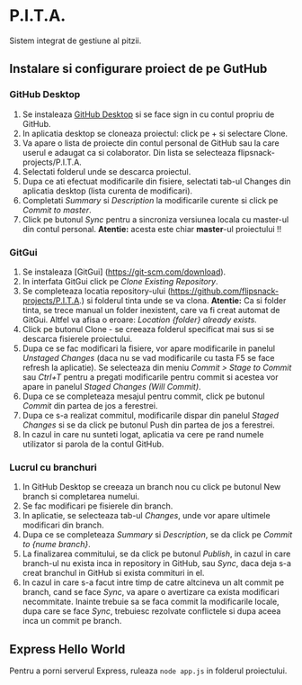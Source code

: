 # P.I.T.A.
Sistem integrat de gestiune al pitzii.

## Instalare si configurare proiect de pe GutHub

### GitHub Desktop
1. Se instaleaza [GitHub Desktop](https://desktop.github.com/) si se face sign in cu contul propriu de GitHub.
2. In aplicatia desktop se cloneaza proiectul: click pe + si selectare Clone.
3. Va apare o lista de proiecte din contul personal de GitHub sau la care userul e adaugat ca si colaborator. Din lista se selecteaza flipsnack-projects/P.I.T.A.
5. Selectati folderul unde se descarca proiectul.
6. Dupa ce ati efectuat modificarile din fisiere, selectati tab-ul Changes din aplicatia desktop (lista curenta de modificari).
7. Completati *Summary* si *Description* la modificarile curente si click pe *Commit to master*.
8. Click pe butonul *Sync* pentru a sincroniza versiunea locala cu master-ul din contul personal. **Atentie:** acesta este chiar **master**-ul proiectului !!

### GitGui
1. Se instaleaza [GitGui] (https://git-scm.com/download).
2. In interfata GitGui click pe *Clone Existing Repository*.
3. Se completeaza locatia repository-ului (https://github.com/flipsnack-projects/P.I.T.A.) si folderul tinta unde se va clona.
**Atentie:** Ca si folder tinta, se trece manual un folder inexistent, care va fi creat automat de GitGui. Altfel va afisa o eroare: *Location {folder} already exists.*
4. Click pe butonul Clone - se creeaza folderul specificat mai sus si se descarca fisierele proiectului.
5. Dupa ce se fac modificari la fisiere, vor apare modificarile in panelul *Unstaged Changes* (daca nu se vad modificarile cu tasta F5 se face refresh la aplicatie).
Se selecteaza din meniu *Commit > Stage to Commit* sau *Ctrl+T* pentru a pregati modificarile pentru commit si acestea vor apare in panelul *Staged Changes (Will Commit)*.
6. Dupa ce se completeaza mesajul pentru commit, click pe butonul *Commit* din partea de jos a ferestrei.
7. Dupa ce s-a realizat commitul, modificarile dispar din panelul *Staged Changes* si se da click pe butonul Push din partea de jos a ferestrei.
8. In cazul in care nu sunteti logat, aplicatia va cere pe rand numele utilizator si parola de la contul GitHub.

### Lucrul cu branchuri
1. In GitHub Desktop se creeaza un branch nou cu click pe butonul New branch si completarea numelui.
2. Se fac modificari pe fisierele din branch.
3. In aplicatie, se selecteaza tab-ul *Changes*, unde vor apare ultimele modificari din branch.
4. Dupa ce se completeaza *Summary* si *Description*, se da click pe *Commit to {nume branch}*.
5. La finalizarea commitului, se da click pe butonul *Publish*, in cazul in care branch-ul nu exista inca in repository in GitHub, sau *Sync*, daca deja s-a creat branchul in GitHub si exista commituri in el.
6. In cazul in care s-a facut intre timp de catre altcineva un alt commit pe branch, cand se face *Sync*, va apare o avertizare ca exista modificari necommitate. Inainte trebuie sa se faca commit la modificarile locale, dupa care se face *Sync*, trebuiesc rezolvate conflictele si dupa aceea inca un commit pe branch.


## Express Hello World

Pentru a porni serverul Express, ruleaza `node app.js` in folderul proiectului.
